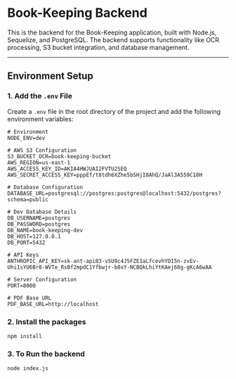 # Book-Keeping Backend

This is the backend for the Book-Keeping application, built with Node.js, Sequelize, and PostgreSQL. The backend supports functionality like OCR processing, S3 bucket integration, and database management.

---

## Environment Setup

### 1. Add the `.env` File

Create a `.env` file in the root directory of the project and add the following environment variables:

```env
# Environment
NODE_ENV=dev

# AWS S3 Configuration
S3_BUCKET_OCR=book-keeping-bucket
AWS_REGION=us-east-1
AWS_ACCESS_KEY_ID=AKIA4HWJUAI2FVTU2SEQ
AWS_SECRET_ACCESS_KEY=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

# Database Configuration
DATABASE_URL=postgresql://postgres:postgres@localhost:5432/postgres?schema=public

# Dev Database Details
DB_USERNAME=postgres
DB_PASSWORD=postgres
DB_NAME=book-keeping-dev
DB_HOST=127.0.0.1
DB_PORT=5432

# API Keys
ANTHROPIC_API_KEY=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

# Server Configuration
PORT=8000

# PDF Base URL
PDF_BASE_URL=http://localhost
```

### 2. Install the packages
```
npm install
```

### 3. To Run the backend
```
node index.js
```


